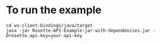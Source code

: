 To run the example
==================

    cd ws-client-bindings/java/target
    java -jar Rosette-API-Example-jar-with-dependencies.jar -Drosette.api.key=your-api-key
